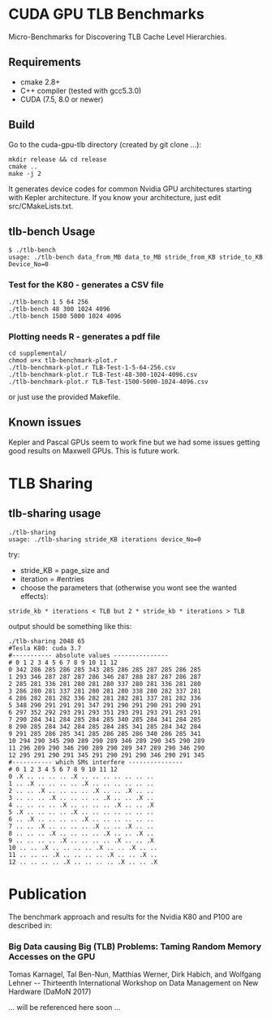 # CUDA GPU TLB Benchmarks

Micro-Benchmarks for Discovering TLB Cache Level Hierarchies.

## Requirements

- cmake 2.8+
- C++ compiler (tested with gcc5.3.0)
- CUDA (7.5, 8.0 or newer)

## Build

Go to the cuda-gpu-tlb directory (created by git clone ...):

```
mkdir release && cd release
cmake ..
make -j 2
```

It generates device codes for common Nvidia GPU architectures starting with Kepler architecture. If you know your architecture, just edit src/CMakeLists.txt.

## tlb-bench Usage

```
$ ./tlb-bench 
usage: ./tlb-bench data_from_MB data_to_MB stride_from_KB stride_to_KB Device_No=0
```

### Test for the K80 - generates a CSV file 

```
./tlb-bench 1 5 64 256
./tlb-bench 48 300 1024 4096
./tlb-bench 1500 5000 1024 4096
```

### Plotting needs R - generates a pdf file

```
cd supplemental/
chmod u+x tlb-benchmark-plot.r
./tlb-benchmark-plot.r TLB-Test-1-5-64-256.csv
./tlb-benchmark-plot.r TLB-Test-48-300-1024-4096.csv
./tlb-benchmark-plot.r TLB-Test-1500-5000-1024-4096.csv
```

or just use the provided Makefile.


## Known issues

Kepler and Pascal GPUs seem to work fine but we had some issues getting good results on Maxwell GPUs. This is future work.


# TLB Sharing

## tlb-sharing usage

```
./tlb-sharing 
usage: ./tlb-sharing stride_KB iterations device_No=0
```

try:

- stride_KB = page_size  and 
- iteration = #entries
- choose the parameters that (otherwise you wont see the wanted effects):
```
stride_kb * iterations < TLB but 2 * stride_kb * iterations > TLB
```

output should be something like this:

```
./tlb-sharing 2048 65
#Tesla K80: cuda 3.7
#----------- absolute values ---------------
# 0 1 2 3 4 5 6 7 8 9 10 11 12 
0 342 286 285 286 285 343 285 286 285 287 285 286 285 
1 293 346 287 287 287 286 346 287 288 287 287 286 287 
2 285 281 336 281 280 281 280 337 280 281 336 281 280 
3 286 280 281 337 281 280 281 280 338 280 282 337 281 
4 286 282 281 282 336 282 281 282 281 337 281 282 336 
5 348 290 291 291 291 347 291 290 291 290 291 290 291 
6 297 352 292 293 291 293 351 293 291 293 291 293 291 
7 290 284 341 284 285 284 285 340 285 284 341 284 285 
8 290 285 284 342 284 285 284 285 341 285 284 342 284 
9 291 285 286 285 341 285 286 285 286 340 286 285 341 
10 294 290 345 290 289 290 289 346 289 290 345 290 289 
11 296 289 290 346 290 289 290 289 347 289 290 346 290 
12 295 291 290 291 345 291 290 291 290 346 290 291 345 
#----------- which SMs interfere ---------------
# 0 1 2 3 4 5 6 7 8 9 10 11 12 
0 .X .. .. .. .. .X .. .. .. .. .. .. .. 
1 .. .X .. .. .. .. .X .. .. .. .. .. .. 
2 .. .. .X .. .. .. .. .X .. .. .X .. .. 
3 .. .. .. .X .. .. .. .. .X .. .. .X .. 
4 .. .. .. .. .X .. .. .. .. .X .. .. .X 
5 .X .. .. .. .. .X .. .. .. .. .. .. .. 
6 .. .X .. .. .. .. .X .. .. .. .. .. .. 
7 .. .. .X .. .. .. .. .X .. .. .X .. .. 
8 .. .. .. .X .. .. .. .. .X .. .. .X .. 
9 .. .. .. .. .X .. .. .. .. .X .. .. .X 
10 .. .. .X .. .. .. .. .X .. .. .X .. .. 
11 .. .. .. .X .. .. .. .. .X .. .. .X .. 
12 .. .. .. .. .X .. .. .. .. .X .. .. .X 
```

# Publication

The benchmark approach and results for the Nvidia K80 and P100 are described in:

### Big Data causing Big (TLB) Problems: Taming Random Memory Accesses on the GPU
Tomas Karnagel, Tal Ben-Nun, Matthias Werner, Dirk Habich, and Wolfgang Lehner -- 
Thirteenth International Workshop on Data Management on New Hardware (DaMoN 2017)

... will be referenced here soon ...
